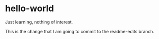 # hello-world
Just learning, nothing of interest.

This is the change that I am going to commit to the readme-edits branch.
